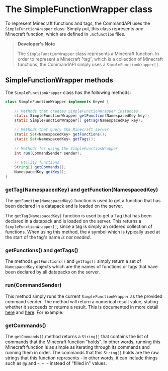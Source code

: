 # The SimpleFunctionWrapper class

To represent Minecraft functions and tags, the CommandAPI uses the `SimpleFunctionWrapper` class. Simply put, this class represents _one_ Minecraft function, which are defined in `.mcfunction` files.

> **Developer's Note**
>
> The `SimpleFunctionWrapper` class represents a Minecraft function. In order to represent a Minecraft "tag", which is a collection of Minecraft functions, the CommandAPI simply uses a `SimpleFunctionWrapper[]`.

## SimpleFunctionWrapper methods

The `SimpleFunctionWrapper` class has the following methods:

```java
class SimpleFunctionWrapper implements Keyed {
    
    // Methods that creates SimpleFunctionWrapper instances
    static SimpleFunctionWrapper getFunction(NamespacedKey key);
    static SimpleFunctionWrapper[] getTag(NamespacedKey key);

    // Methods that query the Minecraft server
    static Set<NamespacedKey> getFunctions();
    static Set<NamespacedKey> getTags();
    
    // Methods for using the SimpleFunctionWrapper
    int run(CommandSender sender);
    
    // Utility functions
    String[] getCommands();
    NamespacedKey getKey();
}
```

### getTag(NamespacedKey) and getFunction(NamespacedKey)

The `getFunction(NamespacedKey)` function is used to get a function that has been declared in a datapack and is loaded on the server.

The `getTag(NamespacedKey)` function is used to get a Tag that has been declared in a datapack and is loaded on the server. This returns a `SimpleFunctionWrapper[]`, since a tag is simply an ordered collection of functions. When using this method, the `#` symbol which is typically used at the start of the tag's name _is not needed_.

### getFunctions() and getTags()

The methods `getFunctions()` and `getTags()` simply return a set of `NamespacedKey` objects which are the names of functions or tags that have been declared by all datapacks on the server.

### run(CommandSender)

This method simply runs the current `SimpleFunctionWrapper` as the provided command sender. The method will return a numerical result value, stating whether it succeeds or returns a result. This is documented in more detail [here](./normalexecutors.md) and [here](./resultingcommandexecutors.md). For example:

### getCommands()

The `getCommands()` method returns a `String[]` that contains the list of commands that the Minecraft function "holds". In other words, running this Minecraft function is as simple as iterating through its commands and running them in order. The commands that this `String[]` holds are the raw strings that this function represents - in other words, it can include things such as `@p` and `~ ~ ~` instead of "filled in" values.